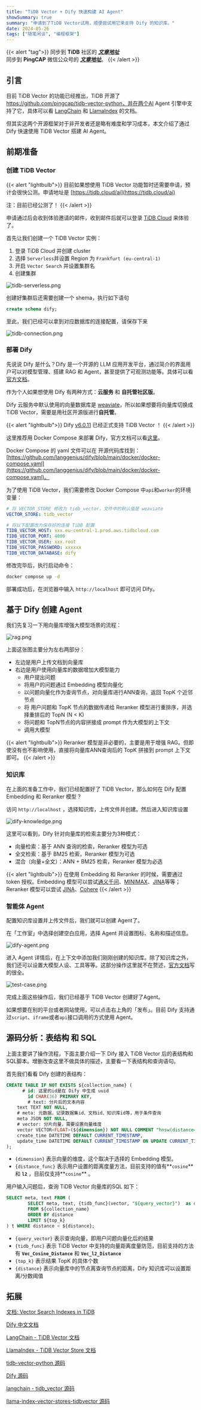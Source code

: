 ```yaml
---
title: "TiDB Vector + Dify 快速构建 AI Agent"
showSummary: true
summary: "申请到了TiDB Vector试用，顺便尝试用它来支持 Dify 的知识库。"
date: 2024-05-26
tags: ["随笔闲谈", "编程框架"]
---
```


{{< alert "tag">}}
同步到 **TiDB** 社区的 ***[文章地址](https://tidb.net/blog/d93ee4ac)***
<br/>
同步到 **PingCAP** 微信公众号的 ***[文章地址](https://mp.weixin.qq.com/s/2zJC3bxUpuk-EexVxVNh0Q)***。
{{< /alert >}}


## 引言

目前 TiDB Vector 的功能已经推出，TiDB 开源了 https://github.com/pingcap/tidb-vector-python，并在两个AI Agent 引擎中支持了它，具体可以看 [LangChain](https://python.langchain.com/v0.1/docs/integrations/vectorstores/tidb_vector/) 和 [LlamaIndex](https://docs.llamaindex.ai/en/stable/examples/vector_stores/TiDBVector/) 的文档。

但其实这两个开源框架对于非开发者还是略有难度和学习成本，本文介绍了通过 Dify 快速使用 TiDB Vector 搭建 AI Agent。

## 前期准备

### 创建 TiDB Vector

{{< alert "lightbulb">}}
目前如果想使用 TiDB Vector 功能暂时还需要申请，预计会很快公测。申请地址是 [https://tidb.cloud/ai](https://tidb.cloud/ai)

注：目前已经公测了！
{{< /alert >}}

申请通过后会收到体验邀请的邮件，收到邮件后就可以登录 [TiDB Cloud](https://www.notion.so/TiDB-Vector-Dify-AI-Agent-06b03cc8eaff434fa3064d3a320f3440?pvs=21) 来体验了。

首先让我们创建一个 TiDB Vector 实例：

1. 登录 TiDB Cloud 并创建 cluster
2. 选择 `Serverless`并设置 Region 为 `Frankfurt (eu-central-1)`
3. 开启 `Vector Search` 并设置集群名
4. 创建集群

![tidb-serverless.png](image%2Ftidb-serverless.png)

创建好集群后还需要创建一个 shema，执行如下语句

```sql
create schema dify;
```

至此，我们已经可以拿到对应数据库的连接配置，请保存下来

![tidb-connection.png](image%2Ftidb-connection.png)

### 部署 Dify

先说说 Dify 是什么？Dify 是一个开源的 LLM 应用开发平台，通过简介的界面用户可以对模型管理、搭建 RAG 和 Agent，甚至提供了可观测功能等。具体可以看[官方文档](https://github.com/langgenius/dify/blob/main/README_CN.md)。

作为个人如果想使用 Dify 有两种方式：**云服务** 和 **自托管社区版**。

Dify 云服务中默认使用的向量数据库是 [weaviate](https://weaviate.io/)，所以如果想要将向量库切换成 TiDB Vector，需要是用社区开源版进行**自托管**。

{{< alert "lightbulb">}}
 Dify [v6.0.11](https://github.com/langgenius/dify/releases/tag/0.6.11) 已经正式支持 TiDB Vector ！
{{< /alert >}}

这里推荐用 Docker Compose 来部署 Dify，官方文档可以看[这里](https://docs.dify.ai/v/zh-hans/getting-started/install-self-hosted/docker-compose)。

Docker Compose 的 yaml 文件可以在 开源代码库找到： [https://github.com/langgenius/dify/blob/main/docker/docker-compose.yaml](https://github.com/langgenius/dify/blob/main/docker/docker-compose.yaml)。

为了使用 TiDB Vector，我们需要修改 Docker Compose 中`api`和`worker`的环境变量：

```yaml
# 将 VECTOR_STORE 修改为 tidb_vector，文件中的默认值是 weaviate
VECTOR_STORE: tidb_vector

# 将以下配置改为保存好的连接 TiDB 配置
TIDB_VECTOR_HOST: xxx.eu-central-1.prod.aws.tidbcloud.com
TIDB_VECTOR_PORT: 4000
TIDB_VECTOR_USER: xxx.root
TIDB_VECTOR_PASSWORD: xxxxxx
TIDB_VECTOR_DATABASE: dify
```

修改完毕后，执行启动命令：

```bash
docker compose up -d
```

部署成功后，在浏览器中输入 `http://localhost` 即可访问 Dify。

## 基于 Dify 创建 Agent

我们先复习一下用向量库增强大模型场景的流程：

![rag.png](image%2Frag.png)

上面这张图主要分为左右两部分：

- 左边是用户上传文档到向量库
- 右边是用户使用向量库的数据增加大模型能力
    - 用户提出问题
    - 将用户的问题通过 Embedding 模型向量化
    - 以问题向量化作为查询节点，对向量库进行ANN查询，返回 TopK 个近邻节点
    - 将 用户问题和 TopK 节点的数据传递给 Reranker 模型进行重排序，并选择重排后的 TopN (N < K)
    - 将问题和 TopN节点的内容拼接成 prompt 作为大模型的上下文
    - 调用大模型

{{< alert "lightbulb">}}
Reranker 模型是非必要的，主要是用于增强 RAG。但即使没有也不影响使用，直接将向量库ANN查询后的 TopK 拼接到 prompt 上下文即可。
{{< /alert >}}

### 知识库

在上面的准备工作中，我们已经配置好了 TiDB Vector，那么如何在 Dify 配置 Embedding 和 Reranker 模型？

访问 `http://localhost` ，选择知识库，上传文件并创建。然后进入知识库设置

![dify-knowledge.png](image%2Fdify-knowledge.png)

这里可以看到，Dify 针对向量库的检索主要分为3种模式：

- 向量检索：基于 ANN 查询的检索，Reranker 模型为可选
- 全文检索：基于 BM25 检索，Reranker 模型为可选
- 混合（向量+全文）：ANN + BM25 检索，Reranker 模型为必选

{{< alert "lightbulb">}}
在使用 Embedding 和 Reranker 的时候，需要通过 token 授权。Embedding 模型可以尝试[通义千问](https://help.aliyun.com/zh/dashscope/developer-reference/generic-text-vector/?spm=a2c4g.11186623.0.0.2b31696bUwAwpF)、[MINIMAX](https://platform.minimaxi.com/document/guides/Embeddings)、[JINA](https://help.aliyun.com/zh/dashscope/developer-reference/generic-text-vector/?spm=a2c4g.11186623.0.0.2b31696bUwAwpF)等等；Reranker 模型可以尝试 [JINA](https://jina.ai/reranker)、[Cohere](https://docs.cohere.com/docs/rerank-2)
{{< /alert >}}

### 智能体 Agent

配置知识库设置并上传文件后，我们就可以创建 Agent了。

在「工作室」中选择创建空白应用，选择 Agent 并设置图标、名称和描述信息。

![dify-agent.png](image%2Fdify-agent.png)

进入 Agent 详情后，在上下文中添加我们刚刚创建的知识库。除了知识库之外，我们还可以设置大模型人设、工具等等。这部分操作这里就不在赘述，[官方文档](https://docs.dify.ai/v/zh-hans/guides/knowledge-base/integrate_knowledge_within_application)写的很全。

![test-case.png](image%2Ftest-case.png)

完成上面这些操作后，我们已经基于 TiDB Vector 创建好了Agent。

如果想要在别的平台或者网站使用，可以点击右上角的「发布」。目前 Dify 支持通过`script`、`iframe`或者`api`接口调用的方式使用 Agent。

## 源码分析：表结构 和 SQL

上面主要讲了操作流程，下面主要介绍一下 Dify 接入 TiDB Vector 后的表结构和SQL脚本。增删改查这里不做具体的描述，主要看一下表结构和查询语句。

首先我们看看 Dify 创建的表结构：

```sql
CREATE TABLE IF NOT EXISTS ${collection_name} (
	  # id: 这里的id是在 Dify 中生成 uuid
		id CHAR(36) PRIMARY KEY,  
		# text: 分片后的文本内容
    text TEXT NOT NULL, 
    # meta: 元数据，记录数据集id、文档id、知识库id等，用于条件查询
    meta JSON NOT NULL, 
    # vector: 分片向量，需要设置向量维度
    vector VECTOR<FLOAT>(${dimension}) NOT NULL COMMENT "hnsw(distance=${distance_func})",
    create_time DATETIME DEFAULT CURRENT_TIMESTAMP,
    update_time DATETIME DEFAULT CURRENT_TIMESTAMP ON UPDATE CURRENT_TIMESTAMP
);
```

- `{dimension}` 表示向量的维度，这个取决于选择的 Embedding 模型。
- `{distance_func}` 表示用户设置的距离度量方法，目前支持的值有**`cosine`** 和 **`l2`** ，目前仅支持**`cosine`** 。

用户输入问题后，查询 TiDB Vector 向量库的SQL 如下：

```sql
SELECT meta, text FROM (
		SELECT meta, text, {tidb_func}(vector, "${query_vector}")  as distance 
		FROM ${collection_name} 
		ORDER BY distance
		LIMIT ${top_k}
) t WHERE distance < ${distance};
```

- `{query_vector}` 表示查询向量，即用户问题向量化后的结果
- `{tidb_func}` 表示 TiDB Vector 中支持的向量距离度量防范，目前支持的方法有 **`Vec_Cosine_Distance`** 和 **`Vec_l2_Distance`**
- `{top_k}` 表示结果 TopK 的具体个数
- `{distance}` 表示向量库中的节点离查询节点的距离，Dify 知识库可以设置距离/分数阈值

## 拓展

[文档: Vector Search Indexes in TiDB](https://docs.google.com/document/d/15eAO0xrvEd6_tTxW_zEko4CECwnnSwQg8GGrqK1Caiw/edit)

[Dify 中文文档](https://docs.dify.ai/v/zh-hans)

[LangChain - TiDB Vector 文档](https://python.langchain.com/v0.1/docs/integrations/vectorstores/tidb_vector/)

[LlamaIndex - TiDB Vector Store 文档](https://docs.llamaindex.ai/en/stable/examples/vector_stores/TiDBVector/)

[tidb-vector-python 源码](https://github.com/pingcap/tidb-vector-python)

[Dify 源码](https://github.com/langgenius/dify)

[langchain - tidb_vector 源码](https://github.com/langchain-ai/langchain/blob/master/libs/community/langchain_community/vectorstores/tidb_vector.py)

[llama-index-vector-stores-tidbvector 源码](https://github.com/run-llama/llama_index/tree/main/llama-index-integrations/vector_stores/llama-index-vector-stores-tidbvector)